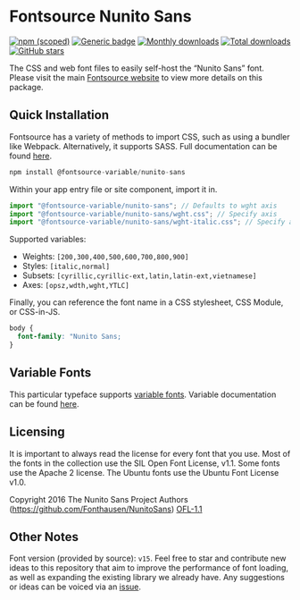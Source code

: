# Fontsource Nunito Sans

[![npm (scoped)](https://img.shields.io/npm/v/@fontsource/nunito-sans?color=brightgreen)](https://www.npmjs.com/package/@fontsource/nunito-sans) [![Generic badge](https://img.shields.io/badge/fontsource-passing-brightgreen)](https://github.com/fontsource/fontsource) [![Monthly downloads](https://badgen.net/npm/dm/@fontsource/nunito-sans)](https://github.com/fontsource/fontsource) [![Total downloads](https://badgen.net/npm/dt/@fontsource/nunito-sans)](https://github.com/fontsource/fontsource) [![GitHub stars](https://img.shields.io/github/stars/fontsource/fontsource.svg?style=social&label=Star)](https://github.com/fontsource/fontsource/stargazers)

The CSS and web font files to easily self-host the “Nunito Sans” font. Please visit the main [Fontsource website](https://fontsource.org/fonts/nunito-sans) to view more details on this package.

## Quick Installation

Fontsource has a variety of methods to import CSS, such as using a bundler like Webpack. Alternatively, it supports SASS. Full documentation can be found [here](https://fontsource.org/docs/getting-started/introduction).

```javascript
npm install @fontsource-variable/nunito-sans
```

Within your app entry file or site component, import it in.

```javascript
import "@fontsource-variable/nunito-sans"; // Defaults to wght axis
import "@fontsource-variable/nunito-sans/wght.css"; // Specify axis
import "@fontsource-variable/nunito-sans/wght-italic.css"; // Specify axis and style

```

Supported variables:
- Weights: `[200,300,400,500,600,700,800,900]`
- Styles: `[italic,normal]`
- Subsets: `[cyrillic,cyrillic-ext,latin,latin-ext,vietnamese]`
- Axes: `[opsz,wdth,wght,YTLC]`

Finally, you can reference the font name in a CSS stylesheet, CSS Module, or CSS-in-JS.

```css
body {
  font-family: "Nunito Sans;
}
```

## Variable Fonts

This particular typeface supports [variable fonts](https://developer.mozilla.org/en-US/docs/Web/CSS/CSS_Fonts/Variable_Fonts_Guide).
Variable documentation can be found [here](https://fontsource.org/docs/getting-started/variable).

## Licensing
It is important to always read the license for every font that you use.
Most of the fonts in the collection use the SIL Open Font License, v1.1. Some fonts use the Apache 2 license. The Ubuntu fonts use the Ubuntu Font License v1.0.

Copyright 2016 The Nunito Sans Project Authors (https://github.com/Fonthausen/NunitoSans)
[OFL-1.1](http://scripts.sil.org/OFL)

## Other Notes
Font version (provided by source): `v15`.
Feel free to star and contribute new ideas to this repository that aim to improve the performance of font loading, as well as expanding the existing library we already have. Any suggestions or ideas can be voiced via an [issue](https://github.com/fontsource/fontsource/issues).